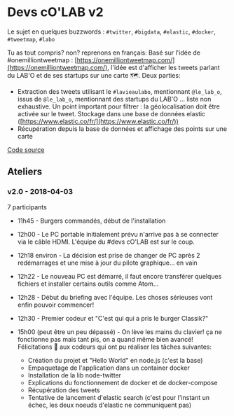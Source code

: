 # Devs cO'LAB v2

Le sujet en quelques buzzwords : `#twitter`, `#bigdata`, `#elastic`, `#docker`, `#tweetmap`, `#labo`

Tu as tout compris? non? reprenons en français:
Basé sur l'idée de #onemilliontweetmap : [https://onemilliontweetmap.com/](https://onemilliontweetmap.com/),
l'idée est d'afficher les tweets parlant du LAB'O et de ses startups sur une carte 🗺️. Deux parties:
- Extraction des tweets utilisant le `#lavieaulabo`, mentionnant `@le_lab_o`, issus de `@le_lab_o`, mentionnant des startups du LAB'O ... liste non exhaustive. Un point important pour filtrer : la géolocalisation doit être activée sur le tweet. Stockage dans une base de données elastic ([https://www.elastic.co/fr/](https://www.elastic.co/fr/))
- Récupération depuis la base de données et affichage des points sur une carte

[Code source](https://github.com/lab-o/devs-colab-v2)

## Ateliers
### v2.0 - 2018-04-03

7 participants

- 11h45 - Burgers commandés, début de l'installation
- 12h00 - Le PC portable initialement prévu n'arrive pas à se connecter via le câble HDMI. L'équipe du #devs cO'LAB est sur le coup.
- 12h18 environ - La décision est prise de changer de PC après 2 redémarrages et une mise à jour du pilote graphique... en vain
- 12h22 - Le nouveau PC est démarré, il faut encore transférer quelques fichiers et installer certains outils comme Atom...
- 12h28 - Début du briefing avec l'équipe. Les choses sérieuses vont enfin pouvoir commencer!
- 12h30 - Premier codeur et "C'est qui qui a pris le burger Classik?"

- 15h00 (peut être un peu dépassé) - On lève les mains du clavier! ça ne fonctionne pas mais tant pis, on a quand même bien avancé! Félicitations 👏 aux codeurs qui ont pu réaliser les tâches suivantes: 

    - Création du projet et "Hello World" en node.js (c'est la base)
    - Empaquetage de l'application dans un container docker
    - Installation de la lib node-twitter
    - Explications du fonctionnement de docker et de docker-compose
    - Récupération des tweets
    - Tentative de lancement d'elastic search (c'est pour l'instant un échec, les deux noeuds d'elastic ne communiquent pas)
